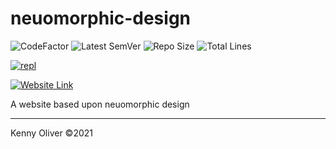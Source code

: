 # neuomorphic-design

![CodeFactor](https://www.codefactor.io/repository/github/KennyOliver/neuomorphic-design/badge?style=for-the-badge)
![Latest SemVer](https://img.shields.io/github/v/tag/KennyOliver/neuomorphic-design?label=version&sort=semver&style=for-the-badge)
![Repo Size](https://img.shields.io/github/repo-size/KennyOliver/neuomorphic-design?style=for-the-badge)
![Total Lines](https://img.shields.io/tokei/lines/github/KennyOliver/neuomorphic-design?style=for-the-badge)

[![repl](https://repl.it/badge/github/KennyOliver/neuomorphic-design)](https://repl.it/@KennyOliver/neuomorphic-design)

[![Website Link](https://img.shields.io/badge/See%20It%20Yourself-252525?style=for-the-badge&logo=safari&logoColor=white&link=https://neuomorphic-design.kennyoliver.repl.co)](https://neuomorphic-design.kennyoliver.repl.co)

A website based upon neuomorphic design

---
Kenny Oliver ©2021
